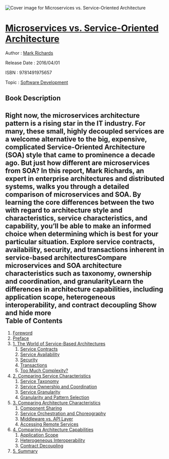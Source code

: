 ![Cover image for Microservices vs. Service-Oriented Architecture](https://imgdetail.ebookreading.net/cover/cover/software_development/EB9781491975657.jpg)

[Microservices vs. Service-Oriented Architecture](https://ebookreading.net/view/book/Microservices+vs.+Service-Oriented+Architecture-EB9781491975657_1.html "Microservices vs. Service-Oriented Architecture")
====================================================================================================================

Author : [Mark Richards](https://ebookreading.net/search/author/Mark+Richards)

Release Date : 2016/04/01

ISBN : 9781491975657

Topic : [Software Development](https://ebookreading.net/search/category/software-development)

Book Description
-----------------

 Right now, the microservices architecture pattern is a rising star in the IT industry. For many, these small, highly decoupled services are a welcome alternative to the big, expensive, complicated Service-Oriented Architecture (SOA) style that came to prominence a decade ago. But just how different are microservices from SOA?
In this report, Mark Richards, an expert in enterprise architectures and distributed systems, walks you through a detailed comparison of microservices and SOA. By learning the core differences between the two with regard to architecture style and characteristics, service characteristics, and capability, you’ll be able to make an informed choice when determining which is best for your particular situation.
Explore service contracts, availability, security, and transactions inherent in service-based architecturesCompare microservices and SOA architecture characteristics such as taxonomy, ownership and coordination, and granularityLearn the differences in architecture capabilities, including application scope, heterogeneous interoperability, and contract decoupling        Show and hide more                
Table of Contents
-----------------

1. [Foreword](https://ebookreading.net/view/book/Microservices+vs.+Service-Oriented+Architecture-EB9781491975657_5.html#idm140270078587392)
1. [Preface](https://ebookreading.net/view/book/Microservices+vs.+Service-Oriented+Architecture-EB9781491975657_6.html#idm140270078576832)
1. [1. The World of Service-Based Architectures](https://ebookreading.net/view/book/Microservices+vs.+Service-Oriented+Architecture-EB9781491975657_7.html#idm140270078584976)
    1. [Service Contracts](https://ebookreading.net/view/book/Microservices+vs.+Service-Oriented+Architecture-EB9781491975657_7.html#idm140270078557872)
    1. [Service Availability](https://ebookreading.net/view/book/Microservices+vs.+Service-Oriented+Architecture-EB9781491975657_7.html#idm140270078572320)
    1. [Security](https://ebookreading.net/view/book/Microservices+vs.+Service-Oriented+Architecture-EB9781491975657_7.html#idm140270078509008)
    1. [Transactions](https://ebookreading.net/view/book/Microservices+vs.+Service-Oriented+Architecture-EB9781491975657_7.html#idm140270078538032)
    1. [Too Much Complexity?](https://ebookreading.net/view/book/Microservices+vs.+Service-Oriented+Architecture-EB9781491975657_7.html#idm140270078507168)
1. [2. Comparing Service Characteristics](https://ebookreading.net/view/book/Microservices+vs.+Service-Oriented+Architecture-EB9781491975657_8.html#idm140270078565040)
    1. [Service Taxonomy](https://ebookreading.net/view/book/Microservices+vs.+Service-Oriented+Architecture-EB9781491975657_8.html#idm140270078492544)
    1. [Service Ownership and Coordination](https://ebookreading.net/view/book/Microservices+vs.+Service-Oriented+Architecture-EB9781491975657_8.html#idm140270078521296)
    1. [Service Granularity](https://ebookreading.net/view/book/Microservices+vs.+Service-Oriented+Architecture-EB9781491975657_8.html#idm140270078427728)
    1. [Granularity and Pattern Selection](https://ebookreading.net/view/book/Microservices+vs.+Service-Oriented+Architecture-EB9781491975657_8.html#idm140270078397104)
1. [3. Comparing Architecture Characteristics](https://ebookreading.net/view/book/Microservices+vs.+Service-Oriented+Architecture-EB9781491975657_9.html#chapter_3)
    1. [Component Sharing](https://ebookreading.net/view/book/Microservices+vs.+Service-Oriented+Architecture-EB9781491975657_9.html#idm140270078389600)
    1. [Service Orchestration and Choreography](https://ebookreading.net/view/book/Microservices+vs.+Service-Oriented+Architecture-EB9781491975657_9.html#service_orchestrati)
    1. [Middleware vs. API Layer](https://ebookreading.net/view/book/Microservices+vs.+Service-Oriented+Architecture-EB9781491975657_9.html#idm140270078332752)
    1. [Accessing Remote Services](https://ebookreading.net/view/book/Microservices+vs.+Service-Oriented+Architecture-EB9781491975657_9.html#idm140270078331728)
1. [4. Comparing Architecture Capabilities](https://ebookreading.net/view/book/Microservices+vs.+Service-Oriented+Architecture-EB9781491975657_10.html#chapter_4)
    1. [Application Scope](https://ebookreading.net/view/book/Microservices+vs.+Service-Oriented+Architecture-EB9781491975657_10.html#idm140270078297200)
    1. [Heterogeneous Interoperability](https://ebookreading.net/view/book/Microservices+vs.+Service-Oriented+Architecture-EB9781491975657_10.html#idm140270078295584)
    1. [Contract Decoupling](https://ebookreading.net/view/book/Microservices+vs.+Service-Oriented+Architecture-EB9781491975657_10.html#contract_decoupling)
1. [5. Summary](https://ebookreading.net/view/book/Microservices+vs.+Service-Oriented+Architecture-EB9781491975657_11.html#idm140270078247424)
